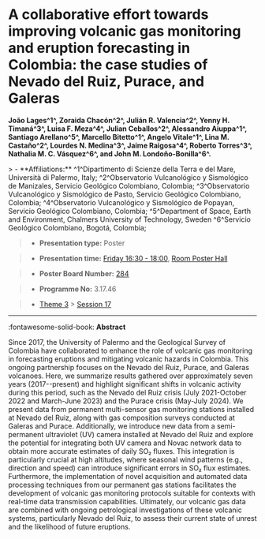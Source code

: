 # A collaborative effort towards improving volcanic gas monitoring and eruption forecasting in Colombia: the case studies of Nevado del Ruiz, Purace, and Galeras

**João Lages^1^, Zoraida Chacón^2^, Julián R. Valencia^2^, Yenny H. Timaná^3^, Luisa F. Meza^4^, Julian Ceballos^2^, Alessandro Aiuppa^1^, Santiago Arellano^5^, Marcello Bitetto^1^, Angelo Vitale^1^, Lina M. Castaño^2^, Lourdes N. Medina^3^, Jaime Raigosa^4^, Roberto Torres^3^, Nathalia M. C. Vásquez^6^, and John M. Londoño-Bonilla^6^.**

<!-- more -->> - **Affiliations:** ^1^Dipartimento di Scienze della Terra e del Mare, Università di Palermo, Italy; ^2^Observatorio Vulcanológico y Sismológico de Manizales, Servicio Geológico Colombiano, Colombia; ^3^Observatorio Vulcanológico y Sismológico de Pasto, Servicio Geológico Colombiano, Colombia; ^4^Observatorio Vulcanológico y Sismológico de Popayan, Servicio Geológico Colombiano, Colombia; ^5^Department of Space, Earth and Environment, Chalmers University of Technology, Sweden ^6^Servicio Geológico Colombiano, Bogotá, Colombia;

> - **Presentation type:** Poster

> - **Presentation time:** [Friday 16:30 - 18:00](../sessions_comparison.md#__tabbed_4_6), [Room Poster Hall](../maps_venue.md#__tabbed_1_1)

> - **Poster Board Number:** [284](../map_poster_boards.md#friday)

> - **Programme No:** 3.17.46

> - [Theme 3](../theme3.md) > [Session 17](../sessions/session-3-17.md)

--- 

:fontawesome-solid-book: **Abstract**

Since 2017, the University of Palermo and the Geological Survey of Colombia have collaborated to enhance the role of volcanic gas monitoring in forecasting eruptions and mitigating volcanic hazards in Colombia. This ongoing partnership focuses on the Nevado del Ruiz, Purace, and Galeras volcanoes. Here, we summarize results gathered over approximately seven years (2017--present) and highlight significant shifts in volcanic activity during this period, such as the Nevado del Ruiz crisis (July 2021-October 2022 and March-June 2023) and the Purace crisis (May-July 2024). We present data from permanent multi-sensor gas monitoring stations installed at Nevado del Ruiz, along with gas composition surveys conducted at Galeras and Purace. Additionally, we introduce new data from a semi-permanent ultraviolet (UV) camera installed at Nevado del Ruiz and explore the potential for integrating both UV camera and Novac network data to obtain more accurate estimates of daily SO₂ fluxes. This integration is particularly crucial at high altitudes, where seasonal wind patterns (e.g., direction and speed) can introduce significant errors in SO₂ flux estimates. Furthermore, the implementation of novel acquisition and automated data processing techniques from our permanent gas stations facilitates the development of volcanic gas monitoring protocols suitable for contexts with real-time data transmission capabilities. Ultimately, our volcanic gas data are combined with ongoing petrological investigations of these volcanic systems, particularly Nevado del Ruiz, to assess their current state of unrest and the likelihood of future eruptions.

